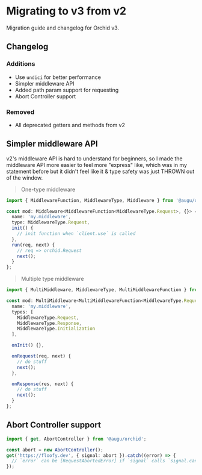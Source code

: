 # Migrating to v3 from v2
Migration guide and changelog for Orchid v3.

## Changelog
### Additions
- Use `undici` for better performance
- Simpler middleware API
- Added path param support for requesting
- Abort Controller support

### Removed
- All deprecated getters and methods from v2

## Simpler middleware API
v2's middleware API is hard to understand for beginners, so I made the middleware API more easier to feel more "express" like, which was in
my statement before but it didn't feel like it & type safety was just THROWN out of the window.

> One-type middleware

```ts
import { MiddlewareFunction, MiddlewareType, Middleware } from '@augu/orchid';

const mod: Middleware<MiddlewareFunction<MiddlewareType.Request>, {}> = {
  name: 'my.middleware',
  type: MiddlewareType.Request,
  init() {
    // init function when `client.use` is called
  },
  run(req, next) {
    // req => orchid.Request
    next();
  }
};
```

> Multiple type middleware

```ts
import { MultiMiddleware, MiddlewareType, MultiMiddlewareFunction } from '@augu/orchid';

const mod: MultiMiddleware<MultiMiddlewareFunction<MiddlewareType.Request | MiddlewareType.Response | MiddlewareType.Initialization>, {}> = {
  name: 'my.middleware',
  types: [
    MiddlewareType.Request,
    MiddlewareType.Response,
    MiddlewareType.Initialization
  ],

  onInit() {},

  onRequest(req, next) {
    // do stuff
    next();
  },

  onResponse(res, next) {
    // do stuff
    next();
  }
};
```

## Abort Controller support
```ts
import { get, AbortController } from '@augu/orchid';

const abort = new AbortController();
get('https://floofy.dev', { signal: abort }).catch((error) => {
  // `error` can be [RequestAbortedError] if `signal` calls `signal.cancel()`
});
```
